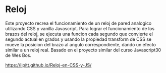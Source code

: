 # Reloj
Este proyecto recrea el funcionamiento de un reloj de pared analogico utilizando CSS y vanilla Javascript.
Para lograr el funcionamiento de los brazos del reloj, se ejecuta una funcion cada segundo que convierte el segundo actual en grados y usando la propiedad transform de CSS se mueve la posicion del brazo al angulo correspondiente, dando un efecto similar a un reloj real.
Basado en el proyecto similar del curso Javascript30 de Wes Bos.

https://lipitt.github.io/Reloj-en-CSS-y-JS/